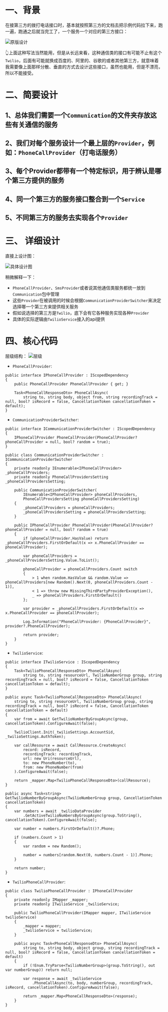 # 一、背景

在接第三方的拨打电话接口时，基本就按照第三方的文档去把示例代码拉下来，跑一遍，跑通之后就当完工了，一个服务一个对应的第三方接口：

![原版设计](https://upload-images.jianshu.io/upload_images/20387877-df54841013b1526f.png?imageMogr2/auto-orient/strip%7CimageView2/2/w/1240)

👆上面这种写法当然能用，但是从长远来看，这种通信类的接口有可能不止有这个`Twilio`，后面有可能就换成百度的、阿里的、谷歌的或者其他第三方，就意味着我需要像上面那样分散、垂直的方式去设计这些接口，虽然也能用，但是不漂亮，所以不能接受。

# 二、简要设计

## 1、总体我们需要一个`Communication`的文件夹存放这些有关通信的服务
## 2、我们对每个服务设计一个最上层的`Provider`，例如：`PhoneCallProvider`（打电话服务）
## 3、每个Provider都带有一个特定标识，用于辨认是哪个第三方提供的服务
## 4、同一个第三方的服务接口整合到一个`Service`
## 5、不同第三方的服务去实现各个`Provider`

# 三、 详细设计

直接上设计图：

![具体设计图](https://upload-images.jianshu.io/upload_images/20387877-6574e1e3dd23c271.png?imageMogr2/auto-orient/strip%7CimageView2/2/w/1240)

稍微解释一下：

* `PhoneCallProvider`、`SmsProvider`或者说其他通信类服务都统一放到`Communication`包中管理
* 这些`Provider`在被调用的时候会根据`CommunicationProviderSwitcher`来决定选择哪一个第三方来提供相关服务
* 假如说选择的第三方是`Twilio`，底下会有它各种服务实现各种`Provider`
* 具体的实际逻辑由`TwilioService`接入的api提供

# 四、核心代码

层级结构：
![层级](https://upload-images.jianshu.io/upload_images/20387877-bb36836ce45e4604.png?imageMogr2/auto-orient/strip%7CimageView2/2/w/1240)

* `PhoneCallProvider`:
```
public interface IPhoneCallProvider : IScopedDependency
{
    public PhoneCallProvider PhoneCallProvider { get; }
    
    Task<PhoneCallResponseDto> PhoneCallAsync(
        string to, string body, object from, string recordingTrack = null, bool? isRecord = false, CancellationToken cancellationToken = default);
}
```

* `CommunicationProviderSwitcher`:

```
public interface ICommunicationProviderSwitcher : IScopedDependency
{    
    IPhoneCallProvider PhoneCallProvider(PhoneCallProvider? phoneCallProvider = null, bool? random = true);
}

public class CommunicationProviderSwitcher : ICommunicationProviderSwitcher
{
    private readonly IEnumerable<IPhoneCallProvider> _phoneCallProviders;
    private readonly PhoneCallProvidersSetting _phoneCallProvidersSetting;

    public CommunicationProviderSwitcher(
        IEnumerable<IPhoneCallProvider> phoneCallProviders,
        PhoneCallProvidersSetting phoneCallProvidersSetting)
    {
        _phoneCallProviders = phoneCallProviders;
        _phoneCallProvidersSetting = phoneCallProvidersSetting;
    }

    public IPhoneCallProvider PhoneCallProvider(PhoneCallProvider? phoneCallProvider = null, bool? random = true)
    {
        if (phoneCallProvider.HasValue) return _phoneCallProviders.FirstOrDefault(x => x.PhoneCallProvider == phoneCallProvider);
        
        var phoneCallProviders = _phoneCallProvidersSetting.Value.ToList();

        phoneCallProvider = phoneCallProviders.Count switch
        {
            > 1 when random.HasValue && random.Value => phoneCallProviders[new Random().Next(0, phoneCallProviders.Count - 1)],
            < 1 => throw new MissingThirdPartyProviderException(),
            _ => phoneCallProviders.FirstOrDefault()
        };

        var provider = _phoneCallProviders.FirstOrDefault(x => x.PhoneCallProvider == phoneCallProvider);
        
        Log.Information("PhoneCallProvider: {PhoneCallProvider}", provider?.PhoneCallProvider);

        return provider;
    }
}
```

* `TwilioService`:

```
public interface ITwilioService : IScopedDependency
{
    Task<TwilioPhoneCallResponseDto> PhoneCallAsync(
        string to, string resourceUrl, TwilioNumberGroup group, string recordingTrack = null, bool? isRecord = false, CancellationToken cancellationToken = default);
}

public async Task<TwilioPhoneCallResponseDto> PhoneCallAsync(
    string to, string resourceUrl, TwilioNumberGroup group, string recordingTrack = null, bool? isRecord = false, CancellationToken cancellationToken = default)
{
    var from = await GetTwilioNumberByGroupAsync(group, cancellationToken).ConfigureAwait(false);
    
    TwilioClient.Init(_twilioSettings.AccountSid, _twilioSettings.AuthToken);
    
    var callResource = await CallResource.CreateAsync(
        record: isRecord,
        recordingTrack: recordingTrack,
        url: new Uri(resourceUrl),
        to: new PhoneNumber(to),
        from: new PhoneNumber(from)
    ).ConfigureAwait(false);
    
    return _mapper.Map<TwilioPhoneCallResponseDto>(callResource);
}

public async Task<string> GetTwilioNumberByGroupAsync(TwilioNumberGroup group, CancellationToken cancellationToken)
{
    var numbers = await _twilioDataProvider
        .GetActiveTwilioNumbersByGroupAsync(group.ToString(), cancellationToken).ConfigureAwait(false);
    
    var number = numbers.FirstOrDefault()?.Phone;

    if (numbers.Count > 1)
    {
        var random = new Random();

        number = numbers[random.Next(0, numbers.Count - 1)].Phone;
    }

    return number;
}
```

* `TwilioPhoneCallProvider`:

```
public class TwilioPhoneCallProvider : IPhoneCallProvider
{
    private readonly IMapper _mapper;
    private readonly ITwilioService _twilioService;

    public TwilioPhoneCallProvider(IMapper mapper, ITwilioService twilioService)
    {
        _mapper = mapper;
        _twilioService = twilioService;
    }

    public async Task<PhoneCallResponseDto> PhoneCallAsync(
        string to, string body, object group, string recordingTrack = null, bool? isRecord = false, CancellationToken cancellationToken = default)
    {
        if (!Enum.TryParse<TwilioNumberGroup>(group.ToString(), out var numberGroup)) return null;
        
        var response = await _twilioService
            .PhoneCallAsync(to, body, numberGroup, recordingTrack, isRecord, cancellationToken).ConfigureAwait(false);
            
        return _mapper.Map<PhoneCallResponseDto>(response);
    }
}
```
